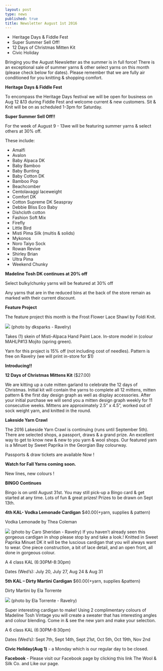 ```yaml
---
layout: post
type: news
published: true
title: Newsletter August 1st 2016
---
```

- Heritage Days & Fiddle Fest
- Super Summer Sell Off!
- 12 Days of Christmas Mitten Kit
- Civic Holiday

Bringing you the August Newsletter as the summer is in full force! There is an exceptional sale of summer yarns & other select yarns on this month (please check below for dates).  Please remember that we are fully air conditioned for you knitting & shopping comfort. 

**Heritage Days & Fiddle Fest**

To encompass the Heritage Days festival we will be open for business on Aug 12 &13 during Fiddle Fest and welcome current & new customers. Sit & Knit will be on as scheduled 1-3pm for Saturday.

**Super Summer Sell Off!!**

For the week of August 9 - 13we will be featuring summer yarns & select others at 30% off.

These include:

- Amalfi
- Avalon
- Baby Alpaca DK
- Baby Bamboo
- Baby Bunting
- Baby Cotton DK
- Bamboo Pop
- Beachcomber
- Centolavaggi laceweight
- Comfort DK
- Cotton Supreme DK Seaspray
- Debbie Bliss Eco Baby
- Dishcloth cotton
- Fashion Soft Mix
- Firefly
- Little Bird
- Misti Pima Silk (multis & solids)
- Mykonos
- Noro Taiyo Sock
- Rowan Revive
- Shirley Brian
- Ultra Pima
- Weekend Chunky
 
**Madeline Tosh DK continues at 20% off**

Select bulky/chunky yarns will be featured at 30% off

Any yarns that are in the reduced bins at the back of the store remain as marked with their current discount.

**Feature Project**

The feature project this month is the Frost Flower Lace Shawl by Foldi Knit.  

![]({{site.baseurl}}/projects/img/featured_26.jpg)
(photo by  dksparks - Ravelry)

Takes (1) skein of  Misti-Alpaca Hand Paint Lace.  In-store model in (colour MAHLP#13 Mojito (spring green).  

Yarn for this project is 15% off (not including cost of  needles). Pattern is free on Ravelry 
(we will print in-store for $1)

**Introducing!!**

**12 Days of Christmas Mittens Kit** ($27.00)

We are kitting up a cute mitten garland to celebrate the 12 days of Christmas.  Initial kit will contain the yarns to complete all 12 mittens, mitten pattern & the first day design graph as well as display accessories. After your initial purchase we will send you a mitten design graph weekly for 11 consecutive weeks. Mittens are approximately 2.5” x 4.5”, worked out of sock weight yarn, and knitted in the round.

**Lakeside Yarn Crawl**

The 2016 Lakeside Yarn Crawl is continuing (runs until September 5th). There are selected shops, a passport, draws & a grand prize. An excellent way to get to know new & new to you yarn & wool shops.  Our featured yarn is a Minuet by Sweet Paprika in the Georgian Bay colourway.

Passports & draw tickets are available Now !

**Watch for Fall Yarns coming soon.**

New lines, new colours !

**BINGO Continues**

Bingo is on until August 31st. You may still pick-up a Bingo card & get started at any time. Lots of fun & great prizes! Prizes to be drawn on Sept 13th.

**4th KAL- Vodka Lemonade Cardigan** $40.00(+yarn, supplies & pattern)

Vodka Lemonade by Thea Coleman

![]({{site.baseurl}}/img/kal/kal4.jpg)
(photo by Caro Sheridan - Ravelry)
If you haven’t already seen this gorgeous cardigan in shop please stop by and take a look.!  Knitted in Sweet Paprika Minuet DK it will be the luscious cardigan that you will always want to wear.  One piece construction, a bit of lace detail, and an open front, all done in gorgeous colour.

A 4 class KAL (6:30PM-8:30pm)

Dates (Wed’s): July 20, July 27, Aug 24 & Aug 31

**5th KAL – Dirty Martini Cardigan** $60.00(+yarn, supplies &pattern)

Dirty Martini by Ela Torrente

![]({{site.baseurl}}/img/kal/kal5.jpg)
(photo by Ela Torrente - Ravelry)

Super interesting cardigan to make!  Using 2 complimentary colours of  Madeline Tosh Vintage you will create a sweater that has interesting angles and colour blending. Come in & see the new yarn and make your selection.

A 6 class KAL  (6:30PM-8:30pm)

Dates (Wed’s): Sept 7th, Sept 14th, Sept 21st, Oct 5th, Oct 19th, Nov 2nd

**Civic Holiday(Aug 1)** - a Monday which is our regular day to be closed.  

**Facebook** - Please visit our Facebook page by clicking this link The Wool & Silk Co. and Like our page.
